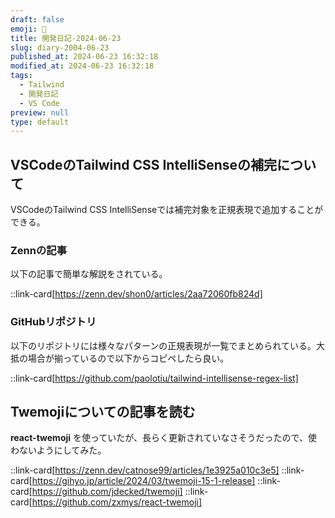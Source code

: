 ```yaml
---
draft: false
emoji: 🦛
title: 開発日記-2024-06-23
slug: diary-2004-06-23
published_at: 2024-06-23 16:32:18
modified_at: 2024-06-23 16:32:18
tags:
  - Tailwind
  - 開発日記
  - VS Code
preview: null
type: default
---
```


## VSCodeのTailwind CSS IntelliSenseの補完について

VSCodeのTailwind CSS IntelliSenseでは補完対象を正規表現で追加することができる。

### Zennの記事

以下の記事で簡単な解説をされている。

::link-card[https://zenn.dev/shon0/articles/2aa72060fb824d]

### GitHubリポジトリ

以下のリポジトリには様々なパターンの正規表現が一覧でまとめられている。大抵の場合が揃っているので以下からコピペしたら良い。

::link-card[https://github.com/paolotiu/tailwind-intellisense-regex-list]

## Twemojiについての記事を読む

**react-twemoji** を使っていたが、長らく更新されていなさそうだったので、使わないようにしてみた。

::link-card[https://zenn.dev/catnose99/articles/1e3925a010c3e5]
::link-card[https://gihyo.jp/article/2024/03/twemoji-15-1-release]
::link-card[https://github.com/jdecked/twemoji]
::link-card[https://github.com/zxmys/react-twemoji]
